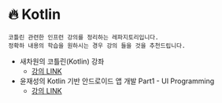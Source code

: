 # 🔥 Kotlin

```
코틀린 관련한 인프런 강의를 정리하는 레파지토리입니다.
정확하 내용의 학습을 원하시는 경우 강의 들을 것을 추천드립니다.
```


- 새차원의 코틀린(Kotlin) 강좌 
  + [강의 LINK](https://www.inflearn.com/course/%EC%BD%94%ED%8B%80%EB%A6%B0-%EA%B0%95%EC%A2%8C-%EC%83%88%EC%B0%A8%EC%9B%90/dashboard)
- 윤재성의 Kotlin 기반 안드로이드 앱 개발 Part1 - UI Programming
  + [강의 LINK](https://www.inflearn.com/course/%EC%86%8C%ED%94%84%ED%8A%B8%EC%BA%A0%ED%8D%BC%EC%8A%A4-%EC%BD%94%ED%8B%80%EB%A6%B0-%EC%95%88%EB%93%9C%EB%A1%9C%EC%9D%B4%EB%93%9C-1/dashboard)
